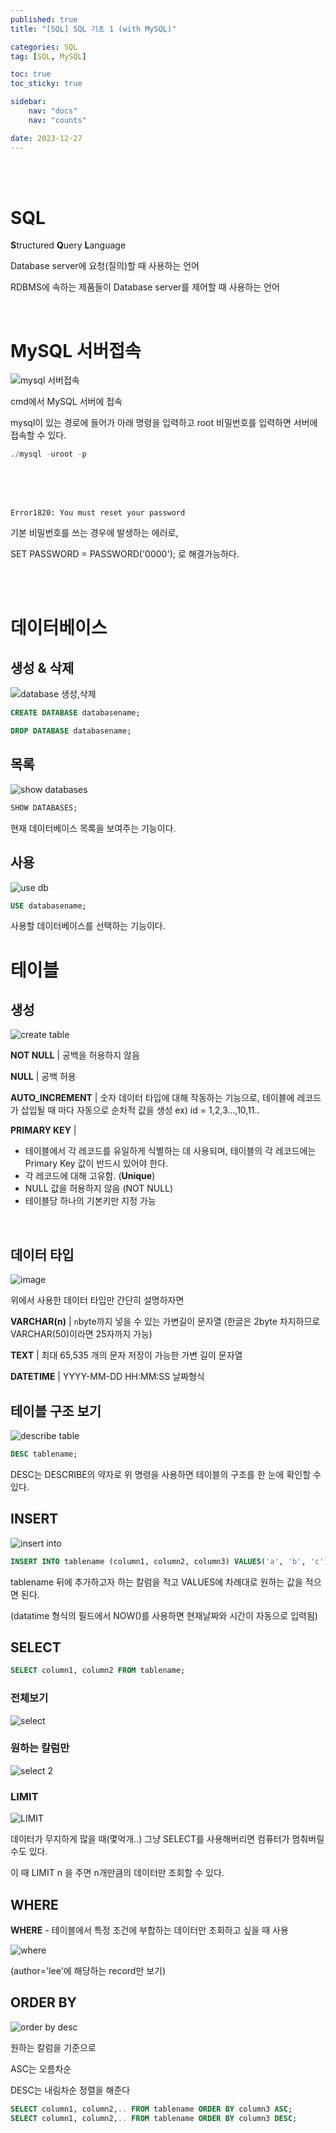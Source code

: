 ```yaml
---
published: true
title: "[SQL] SQL 기초 1 (with MySQL)"

categories: SQL
tag: [SQL, MySQL]

toc: true
toc_sticky: true

sidebar:
    nav: "docs"
    nav: "counts"

date: 2023-12-27
---
```

<br>
<br>

# SQL

**S**tructured **Q**uery **L**anguage

Database server에 요청(질의)할 때 사용하는 언어

RDBMS에 속하는 제품들이 Database server를 제어할 때 사용하는 언어

<br>

# MySQL 서버접속

![mysql 서버접속](https://github.com/leejongseok1/algorithm/assets/79849878/e3e670d4-26ec-4d6a-bd19-803a5a1c48a4)

cmd에서 MySQL 서버에 접속

mysql이 있는 경로에 들어가 아래 명령을 입력하고 root 비밀번호를 입력하면 서버에 접속할 수 있다.

```sql
./mysql -uroot -p
```

<br>
<br>
<br>

`Error1820: You must reset your password`

기본 비밀번호를 쓰는 경우에 발생하는 에러로,

SET PASSWORD = PASSWORD('0000'); 로 해결가능하다.

<br>
<br>

# 데이터베이스

## 생성 & 삭제

![database 생성,삭제](https://github.com/leejongseok1/algorithm/assets/79849878/bc9b4ab9-e9f0-416f-88f3-795c8218ac22)

```sql
CREATE DATABASE databasename;

DROP DATABASE databasename;
```

## 목록

![show databases](https://github.com/leejongseok1/algorithm/assets/79849878/e356e88e-ee07-483a-b355-4080e802e8ee)

```sql
SHOW DATABASES;
```

현재 데이터베이스 목록을 보여주는 기능이다.

## 사용

![use db](https://github.com/leejongseok1/algorithm/assets/79849878/f21195ea-3b88-4810-bbbd-2cfa15c26608)

```sql
USE databasename;
```

사용할 데이터베이스를 선택하는 기능이다.

# 테이블

## 생성

![create table](https://github.com/leejongseok1/algorithm/assets/79849878/9c19b908-31c2-45fd-84e2-eeab72d7842e)

**NOT NULL** | 공백을 허용하지 않음

**NULL** | 공백 허용

**AUTO_INCREMENT** | 숫자 데이터 타입에 대해 작동하는 기능으로, 테이블에 레코드가 삽입될 때 마다 자동으로 순차적 값을 생성 ex) id = 1,2,3...,10,11..

**PRIMARY KEY** | 
- 테이블에서 각 레코드를 유일하게 식별하는 데 사용되며, 테이블의 각 레코드에는 Primary Key 값이 반드시 있어야 한다.
- 각 레코드에 대해 고유함. (**Unique**)
- NULL 값을 허용하지 않음 (NOT NULL)
- 테이블당 하나의 기본키만 지정 가능

<br>

## 데이터 타입

![image](https://github.com/leejongseok1/algorithm/assets/79849878/fc82a5fb-94f8-4713-8389-a1f457b8810c)

위에서 사용한 데이터 타입만 간단히 설명하자면

**VARCHAR(n)** | `n`byte까지 넣을 수 있는 가변길이 문자열 (한글은 2byte 차지하므로 VARCHAR(50)이라면 25자까지 가능)

**TEXT** | 최대 65,535 개의 문자 저장이 가능한 가변 길이 문자열

**DATETIME** | YYYY-MM-DD HH:MM:SS 날짜형식


## 테이블 구조 보기

![describe table](https://github.com/leejongseok1/algorithm/assets/79849878/f34663f0-e79f-4d5e-bb6f-b9f42993c35f)

```sql
DESC tablename;
```

DESC는 DESCRIBE의 약자로 위 명령을 사용하면 테이블의 구조를 한 눈에 확인할 수 있다.

## INSERT

![insert into](https://github.com/leejongseok1/algorithm/assets/79849878/268d481e-32a4-4b57-a3d8-9ac23f2b9bea)

```sql
INSERT INTO tablename (column1, column2, column3) VALUES('a', 'b', 'c');
```

tablename 뒤에 추가하고자 하는 칼럼을 적고 VALUES에 차례대로 원하는 값을 적으면 된다.

(datatime 형식의 필드에서 NOW()를 사용하면 현재날짜와 시간이 자동으로 입력됨)

## SELECT

```sql
SELECT column1, column2 FROM tablename;
```

### 전체보기

![select](https://github.com/leejongseok1/algorithm/assets/79849878/60298ac1-6946-40fc-bab5-04891cf08eaa)

### 원하는 칼럼만

![select 2](https://github.com/leejongseok1/algorithm/assets/79849878/1528a66d-fe0f-428a-9f5e-99d50bddf142)

### LIMIT

![LIMIT](https://github.com/leejongseok1/algorithm/assets/79849878/fc031b72-2e8b-46cf-af59-a4b32dbe43aa)

데이터가 무지하게 많을 때(몇억개..) 그냥 SELECT를 사용해버리면 컴퓨터가 멈춰버릴 수도 있다.

이 때 LIMIT n 을 주면 n개만큼의 데이터만 조회할 수 있다.

## WHERE

**WHERE** - 테이블에서 특정 조건에 부합하는 데이터만 조회하고 싶을 때 사용

![where](https://github.com/leejongseok1/algorithm/assets/79849878/e4fc4769-5214-4168-b448-60bae90d6a26)

(author='lee'에 해당하는 record만 보기)


## ORDER BY

![order by desc](https://github.com/leejongseok1/algorithm/assets/79849878/251ef9f8-9570-4175-a704-e24643c77188)

원하는 칼럼을 기준으로 

ASC는 오름차순

DESC는 내림차순 정렬을 해준다

```sql
SELECT column1, column2,.. FROM tablename ORDER BY column3 ASC;
SELECT column1, column2,.. FROM tablename ORDER BY column3 DESC;
```

